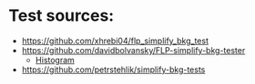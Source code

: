# Test sources:
- https://github.com/xhrebi04/flp_simplify_bkg_test
- https://github.com/davidbolvansky/FLP-simplify-bkg-tester
    - [Histogram](https://i.imgur.com/WiY5hOm.png)
- https://github.com/petrstehlik/simplify-bkg-tests
